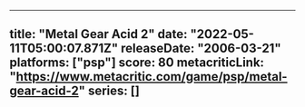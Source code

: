 
---
title: "Metal Gear Acid 2"
date: "2022-05-11T05:00:07.871Z"
releaseDate: "2006-03-21"
platforms: ["psp"]
score: 80
metacriticLink: "https://www.metacritic.com/game/psp/metal-gear-acid-2"
series: []
---
